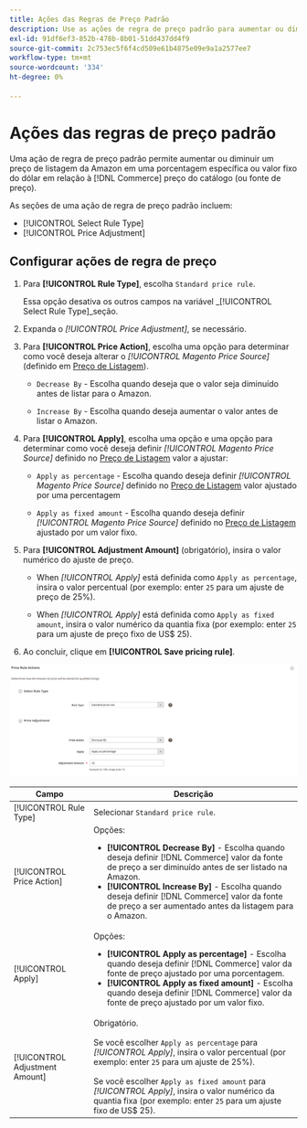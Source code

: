 ```yaml
---
title: Ações das Regras de Preço Padrão
description: Use as ações de regra de preço padrão para aumentar ou diminuir um preço de listagem da Amazon em relação ao preço do catálogo do Commerce (ou fonte de preço).
exl-id: 91df6ef3-852b-478b-8b01-51dd437dd4f9
source-git-commit: 2c753ec5f6f4cd509e61b4875e09e9a1a2577ee7
workflow-type: tm+mt
source-wordcount: '334'
ht-degree: 0%

---
```


# Ações das regras de preço padrão

Uma ação de regra de preço padrão permite aumentar ou diminuir um preço de listagem da Amazon em uma porcentagem específica ou valor fixo do dólar em relação à [!DNL Commerce] preço do catálogo (ou fonte de preço).

As seções de uma ação de regra de preço padrão incluem:

- [!UICONTROL Select Rule Type]
- [!UICONTROL Price Adjustment]

## Configurar ações de regra de preço

1. Para **[!UICONTROL Rule Type]**, escolha `Standard price rule`.

   Essa opção desativa os outros campos na variável _[!UICONTROL Select Rule Type]_seção.

1. Expanda o _[!UICONTROL Price Adjustment]_, se necessário.

1. Para **[!UICONTROL Price Action]**, escolha uma opção para determinar como você deseja alterar o *[!UICONTROL Magento Price Source]* (definido em [Preço de Listagem](./listing-price.md)).

   - `Decrease By` - Escolha quando deseja que o valor seja diminuído antes de listar para o Amazon.

   - `Increase By` - Escolha quando deseja aumentar o valor antes de listar o Amazon.

1. Para **[!UICONTROL Apply]**, escolha uma opção e uma opção para determinar como você deseja definir *[!UICONTROL Magento Price Source]* definido no [Preço de Listagem](./listing-price.md) valor a ajustar:

   - `Apply as percentage` - Escolha quando deseja definir *[!UICONTROL Magento Price Source]* definido no [Preço de Listagem](./listing-price.md) valor ajustado por uma percentagem

   - `Apply as fixed amount` - Escolha quando deseja definir *[!UICONTROL Magento Price Source]* definido no [Preço de Listagem](./listing-price.md) ajustado por um valor fixo.

1. Para **[!UICONTROL Adjustment Amount]** (obrigatório), insira o valor numérico do ajuste de preço.

   - When *[!UICONTROL Apply]* está definida como `Apply as percentage`, insira o valor percentual (por exemplo: enter `25` para um ajuste de preço de 25%).

   - When *[!UICONTROL Apply]* está definida como `Apply as fixed amount`, insira o valor numérico da quantia fixa (por exemplo: enter `25` para um ajuste de preço fixo de US$ 25).

1. Ao concluir, clique em **[!UICONTROL Save pricing rule]**.

![Regra de preço padrão](assets/ob-price-rule-action-standard-example.png)

| Campo | Descrição |
|---|---|
| [!UICONTROL Rule Type] | Selecionar `Standard price rule`. |
| [!UICONTROL Price Action] | Opções:<ul><li>**[!UICONTROL Decrease By]** - Escolha quando deseja definir [!DNL Commerce] valor da fonte de preço a ser diminuído antes de ser listado na Amazon.</li><li>**[!UICONTROL Increase By]** - Escolha quando deseja definir [!DNL Commerce] valor da fonte de preço a ser aumentado antes da listagem para o Amazon.</li></ul> |
| [!UICONTROL Apply] | Opções:<ul><li>**[!UICONTROL Apply as percentage]** - Escolha quando deseja definir [!DNL Commerce] valor da fonte de preço ajustado por uma porcentagem.</li><li>**[!UICONTROL Apply as fixed amount]** - Escolha quando deseja definir [!DNL Commerce] valor da fonte de preço ajustado por um valor fixo.</li></ul> |
| [!UICONTROL Adjustment Amount] | Obrigatório.<br><br>Se você escolher `Apply as percentage` para *[!UICONTROL Apply]*, insira o valor percentual (por exemplo: enter `25` para um ajuste de 25%).<br><br>Se você escolher `Apply as fixed amount` para *[!UICONTROL Apply]*, insira o valor numérico da quantia fixa (por exemplo: enter `25` para um ajuste fixo de US$ 25). |
